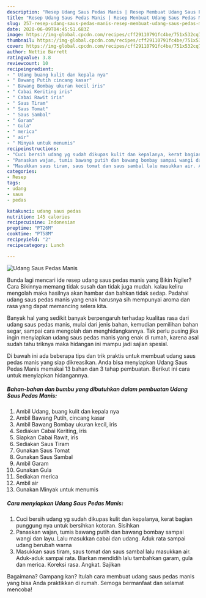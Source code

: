 ```yaml
---
description: "Resep Udang Saus Pedas Manis | Resep Membuat Udang Saus Pedas Manis Yang Bikin Ngiler"
title: "Resep Udang Saus Pedas Manis | Resep Membuat Udang Saus Pedas Manis Yang Bikin Ngiler"
slug: 257-resep-udang-saus-pedas-manis-resep-membuat-udang-saus-pedas-manis-yang-bikin-ngiler
date: 2020-06-09T04:45:51.683Z
image: https://img-global.cpcdn.com/recipes/cff29110791fc4be/751x532cq70/udang-saus-pedas-manis-foto-resep-utama.jpg
thumbnail: https://img-global.cpcdn.com/recipes/cff29110791fc4be/751x532cq70/udang-saus-pedas-manis-foto-resep-utama.jpg
cover: https://img-global.cpcdn.com/recipes/cff29110791fc4be/751x532cq70/udang-saus-pedas-manis-foto-resep-utama.jpg
author: Nettie Barrett
ratingvalue: 3.8
reviewcount: 10
recipeingredient:
- " Udang buang kulit dan kepala nya"
- " Bawang Putih cincang kasar"
- " Bawang Bombay ukuran kecil iris"
- " Cabai Keriting iris"
- " Cabai Rawit iris"
- " Saus Tiram"
- " Saus Tomat"
- " Saus Sambal"
- " Garam"
- " Gula"
- " merica"
- " air"
- " Minyak untuk menumis"
recipeinstructions:
- "Cuci bersih udang yg sudah dikupas kulit dan kepalanya, kerat bagian punggung nya untuk bersihkan kotoran. Sisihkan"
- "Panaskan wajan, tumis bawang putih dan bawang bombay sampai wangi dan layu. Lalu masukkan cabai dan udang. Aduk rata sampai udang berubah warna"
- "Masukkan saus tiram, saus tomat dan saus sambal lalu masukkan air. Aduk-aduk sampai rata. Biarkan mendidih lalu tambahkan garam, gula dan merica. Koreksi rasa. Angkat. Sajikan"
categories:
- Resep
tags:
- udang
- saus
- pedas

katakunci: udang saus pedas 
nutrition: 145 calories
recipecuisine: Indonesian
preptime: "PT26M"
cooktime: "PT58M"
recipeyield: "2"
recipecategory: Lunch

---
```



![Udang Saus Pedas Manis](https://img-global.cpcdn.com/recipes/cff29110791fc4be/751x532cq70/udang-saus-pedas-manis-foto-resep-utama.jpg)

Bunda lagi mencari ide resep udang saus pedas manis yang Bikin Ngiler? Cara Bikinnya memang tidak susah dan tidak juga mudah. kalau keliru mengolah maka hasilnya akan hambar dan bahkan tidak sedap. Padahal udang saus pedas manis yang enak harusnya sih mempunyai aroma dan rasa yang dapat memancing selera kita.

Banyak hal yang sedikit banyak berpengaruh terhadap kualitas rasa dari udang saus pedas manis, mulai dari jenis bahan, kemudian pemilihan bahan segar, sampai cara mengolah dan menghidangkannya. Tak perlu pusing jika ingin menyiapkan udang saus pedas manis yang enak di rumah, karena asal sudah tahu triknya maka hidangan ini mampu jadi sajian spesial.




Di bawah ini ada beberapa tips dan trik praktis untuk membuat udang saus pedas manis yang siap dikreasikan. Anda bisa menyiapkan Udang Saus Pedas Manis memakai 13 bahan dan 3 tahap pembuatan. Berikut ini cara untuk menyiapkan hidangannya.

<!--inarticleads1-->

##### Bahan-bahan dan bumbu yang dibutuhkan dalam pembuatan Udang Saus Pedas Manis:

1. Ambil  Udang, buang kulit dan kepala nya
1. Ambil  Bawang Putih, cincang kasar
1. Ambil  Bawang Bombay ukuran kecil, iris
1. Sediakan  Cabai Keriting, iris
1. Siapkan  Cabai Rawit, iris
1. Sediakan  Saus Tiram
1. Gunakan  Saus Tomat
1. Gunakan  Saus Sambal
1. Ambil  Garam
1. Gunakan  Gula
1. Sediakan  merica
1. Ambil  air
1. Gunakan  Minyak untuk menumis




<!--inarticleads2-->

##### Cara menyiapkan Udang Saus Pedas Manis:

1. Cuci bersih udang yg sudah dikupas kulit dan kepalanya, kerat bagian punggung nya untuk bersihkan kotoran. Sisihkan
1. Panaskan wajan, tumis bawang putih dan bawang bombay sampai wangi dan layu. Lalu masukkan cabai dan udang. Aduk rata sampai udang berubah warna
1. Masukkan saus tiram, saus tomat dan saus sambal lalu masukkan air. Aduk-aduk sampai rata. Biarkan mendidih lalu tambahkan garam, gula dan merica. Koreksi rasa. Angkat. Sajikan




Bagaimana? Gampang kan? Itulah cara membuat udang saus pedas manis yang bisa Anda praktikkan di rumah. Semoga bermanfaat dan selamat mencoba!
